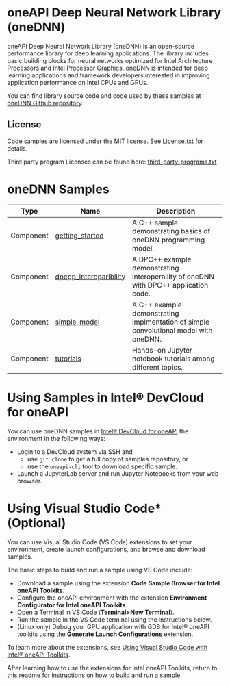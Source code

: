 # oneAPI Deep Neural Network Library (oneDNN)

oneAPI Deep Neural Network Library (oneDNN) is an open-source performance
library for deep learning applications. The library includes basic building
blocks for neural networks optimized for Intel Architecture Processors
and Intel Processor Graphics. oneDNN is intended for deep learning
applications and framework developers interested in improving application
performance on Intel CPUs and GPUs.

You can find library source code and code used by these samples at [oneDNN Github repository](https://github.com/oneapi-src/oneDNN).

## License
Code samples are licensed under the MIT license. See
[License.txt](https://github.com/oneapi-src/oneAPI-samples/blob/master/License.txt) for details.

Third party program Licenses can be found here: [third-party-programs.txt](https://github.com/oneapi-src/oneAPI-samples/blob/master/third-party-programs.txt)

# oneDNN Samples

| Type      | Name                                             | Description
| --------- | ------------------------------------------------ | -
| Component | [getting_started](getting_started)               | A C++ sample demonstrating basics of oneDNN programming model.
| Component | [dpcpp_interoparibility](dpcpp_interoperability) | A DPC++ example demonstrating interoperaility of oneDNN with DPC++ application code.
| Component | [simple_model](simple_model)                     | A C++ example demonstrating implmentation of simple convolutional model with oneDNN.
| Component | [tutorials](tutorials)                           | Hands-on Jupyter notebook tutorials among different topics.

# Using Samples in Intel® DevCloud for oneAPI

You can use oneDNN samples in
[Intel® DevCloud for oneAPI](https://devcloud.intel.com/oneapi/get-started/)
the environment in the following ways:
* Login to a DevCloud system via SSH and
  * use `git clone` to get a full copy of samples repository, or
  * use the `oneapi-cli` tool to download specific sample.
* Launch a JupyterLab server and run Jupyter Notebooks from your web browser.

# Using Visual Studio Code* (Optional)

You can use Visual Studio Code (VS Code) extensions to set your environment, create launch configurations,
and browse and download samples.

The basic steps to build and run a sample using VS Code include:
 - Download a sample using the extension **Code Sample Browser for Intel oneAPI Toolkits**.
 - Configure the oneAPI environment with the extension **Environment Configurator for Intel oneAPI Toolkits**.
 - Open a Terminal in VS Code (**Terminal>New Terminal**).
 - Run the sample in the VS Code terminal using the instructions below.
 - (Linux only) Debug your GPU application with GDB for Intel® oneAPI toolkits using the **Generate Launch Configurations** extension.

To learn more about the extensions, see
[Using Visual Studio Code with Intel® oneAPI Toolkits](https://www.intel.com/content/www/us/en/develop/documentation/using-vs-code-with-intel-oneapi/top.html).

After learning how to use the extensions for Intel oneAPI Toolkits, return to this readme for instructions on how to build and run a sample.
